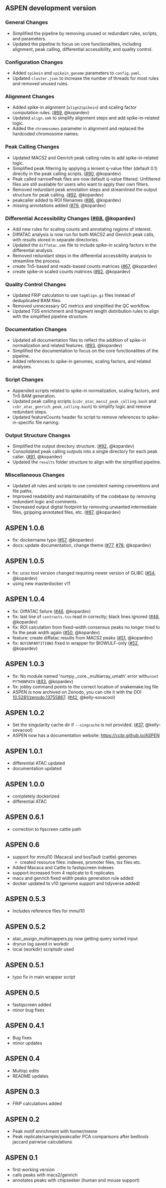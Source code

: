 ## ASPEN development version


### General Changes

- Simplified the pipeline by removing unused or redundant rules, scripts, and parameters.
- Updated the pipeline to focus on core functionalities, including alignment, peak calling, differential accessibility, and quality control.

### Configuration Changes

- Added `spikein` and `spikein_genome` parameters to `config.yaml`.
- Updated `cluster.json` to increase the number of threads for most rules and removed unused rules.

### Alignment Changes

- Added spike-in alignment (`align2spikein`) and scaling factor computation rules. ([#69](https://github.com/CCBR/ASPEN/issues/69), @kopardev)
- Updated `align.smk` to simplify alignment steps and add spike-in-related logic.
- Added the `chromosomes` parameter in alignment and replaced the hardcoded chromosome names.

### Peak Calling Changes

- Updated MACS2 and Genrich peak calling rules to add spike-in-related logic.
- Simplified peak filtering by applying a lenient q-value filter (default 0.1) directly in the peak calling scripts. ([#90](https://github.com/CCBR/ASPEN/issues/90), @kopardev)
- Peak called narrowPeak files are now default q-value filtered. Unfiltered files are still available for users who want to apply their own filters.
- Removed redundant peak annotation steps and streamlined the output structure for peak calling. ([#92](https://github.com/CCBR/ASPEN/issues/92), @kopardev)
- peakcaller added to ROI filenames ([#86](https://github.com/CCBR/ASPEN/issues/86), @kopardev)
- missing annotations added ([#79](https://github.com/CCBR/ASPEN/issues/79), @kopardev)

### Differential Accessibility Changes ([#68](https://github.com/CCBR/ASPEN/issues/68), @kopardev)

- Add new rules for scaling counts and annotating regions of interest.
- DiffATAC analysis is now run for both MACS2 and Genrich peak calls, with results stored in separate directories.
- Updated the `diffatac.smk` file to include spike-in scaling factors in the differential analysis.
- Removed redundant steps in the differential accessibility analysis to streamline the process.
- create Tn5-based and reads-based counts matrices ([#67](https://github.com/CCBR/ASPEN/issues/67), @kopardev)
- create spike-in scaled counts matrices ([#62](https://github.com/CCBR/ASPEN/issues/62), @kopardev)

### Quality Control Changes

- Updated FRiP calculation to use `tagAlign.gz` files instead of deduplicated BAM files.
- Removed unnecessary QC metrics and simplified the QC workflow.
- Updated TSS enrichment and fragment length distribution rules to align with the simplified pipeline structure.

### Documentation Changes

- Updated all documentation files to reflect the addition of spike-in normalization and related features. ([#93](https://github.com/CCBR/ASPEN/issues/93), @kopardev)
- Simplified the documentation to focus on the core functionalities of the pipeline.
- Added references to spike-in genomes, scaling factors, and related analyses.

### Script Changes

- Appended scripts related to spike-in normalization, scaling factors, and Tn5 BAM generation.
- Updated peak calling scripts (`ccbr_atac_macs2_peak_calling.bash` and `ccbr_atac_genrich_peak_calling.bash`) to simplify logic and remove redundant steps.
- Updated featureCounts header fix script to remove references to spike-in-specific file naming.

### Output Structure Changes

- Simplified the output directory structure. ([#92](https://github.com/CCBR/ASPEN/issues/92), @kopardev)
- Consolidated peak calling outputs into a single directory for each peak caller. ([#91](https://github.com/CCBR/ASPEN/issues/91), @kopardev)
- Updated the `results` folder structure to align with the simplified pipeline.

### Miscellaneous Changes

- Updated all rules and scripts to use consistent naming conventions and file paths.
- Improved readability and maintainability of the codebase by removing redundant logic and comments.
- Decreased output digital footprint by removing unwanted intermediate files, gzipping annotated files, etc. ([#87](https://github.com/CCBR/ASPEN/issues/87), @kopardev)

## ASPEN 1.0.6

- fix: dockername typo ([#57](https://github.com/CCBR/ASPEN/issues/57), @kopardev)
- docs: update documentation, change theme ([#77](https://github.com/CCBR/ASPEN/issues/77), [#78](https://github.com/CCBR/ASPEN/issues/78), @kopardev)

## ASPEN 1.0.5

- fix: ucsc tool version changed requiring newer version of GLIBC ([#54](https://github.com/CCBR/ASPEN/issues/54), @kopardev)
- using new masterdocker v11

## ASPEN 1.0.4

- fix: DiffATAC failure ([#46](https://github.com/CCBR/ASPEN/issues/46), @kopardev)
- fix: last line of `contrasts.tsv` read in correctly; black lines ignored ([#48](https://github.com/CCBR/ASPEN/issues/48), @kopardev)
- fix: ROI calculation from fixed-width consensus peaks no longer tried to fix the peak width again ([#50](https://github.com/CCBR/ASPEN/issues/50), @kopardev)
- feature: create diffatac results from MACS2 peaks ([#51](https://github.com/CCBR/ASPEN/issues/51), @kopardev)
- fix: `BUYINPARTITIONS` fixed in wrapper for BIOWULF-only ([#52](https://github.com/CCBR/ASPEN/issues/52), @kopardev)

## ASPEN 1.0.3

- fix: No module named 'numpy.\_core.\_multiarray_umath' error with`unset PYTHONPATH` ([#43](https://github.com/CCBR/ASPEN/issues/43), @kopardev)
- fix: jobby command points to the correct location of snakemake.log file
- ASPEN is now archived on Zenodo, you can cite it with the DOI [10.5281/zenodo.13755867](https://doi.org/10.5281/zenodo.13755867). ([#42](https://github.com/CCBR/ASPEN/issues/42), @kelly-sovacool)

## ASPEN 1.0.2

- Set the singularity cache dir if `--singcache` is not provided. ([#37](https://github.com/CCBR/ASPEN/pull/37), @kelly-sovacool)
- ASPEN now has a documentation website: <https://ccbr.github.io/ASPEN>

## ASPEN 1.0.1

- differential ATAC updated
- documentation updated

## ASPEN 1.0.0

- completely dockerized
- differential ATAC

## ASPEN 0.6.1

- correction to fqscreen cattle path

## ASPEN 0.6

- support for mmul10 (Macaca) and bosTau9 (cattle) genomes
  - created resource files: indexes, promoter files, tss files etc.
- Added Macaca and Cattle to fastqscreen indexes
- support increased from 4 replicate to 6 replicates
- macs and genrich fixed width peaks generation rule added
- docker updated to v10 (genome support and tidyverse added)

## ASPEN 0.5.3

- Includes reference files for mmul10

## ASPEN 0.5.2

- atac_assign_multimappers.py now getting query sorted input
- dryrun log saved in workdir
- local (workdir) scriptsdir used

## ASPEN 0.5.1

- typo fix in main wrapper script

## ASPEN 0.5

- fastqscreen added
- minor bug fixes

## ASPEN 0.4.1

- Bug fixes
- minor updates

## ASPEN 0.4

- Multiqc edits
- README updates

## ASPEN 0.3

- FRiP calculations added

## ASPEN 0.2

- Peak motif enrichment with homer/meme
- Peak replicate/sample/peakcaller PCA comparisons after bedtools jaccard pairwise calculations

## ASPEN 0.1

- first working version
- calls peaks with macs2/genrich
- annotates peaks with chipseeker (human and mouse support)
